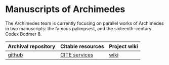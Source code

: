
# Manuscripts of Archimedes #

The Archimedes team is currently focusing on parallel works of Archimedes in two manuscripts: the famous palimpsest, and the sixteenth-century Codex Bodmer 8.

| Archival repository | Citable resources | Project wiki |
|---------------------|-------------------|--------------|
| [github][1] | [CITE services][3] | [wiki][2] |





[1]: https://github.com/neelsmith/archimedes-hc

[2]: https://github.com/neelsmith/archimedes-hc/wiki

[3]: http://beta.hpcc.uh.edu/tomcat/apcite/